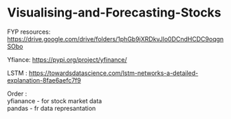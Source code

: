 # Visualising-and-Forecasting-Stocks

FYP resources:
https://drive.google.com/drive/folders/1phGb9jXRDkvJlo0DCndHCDC9oqgnSObo<br>

Yfiance:
https://pypi.org/project/yfinance/

LSTM :
https://towardsdatascience.com/lstm-networks-a-detailed-explanation-8fae6aefc7f9

Order :<br />
yfianance - for stock market data<br />
pandas - fr data represantation<br />
